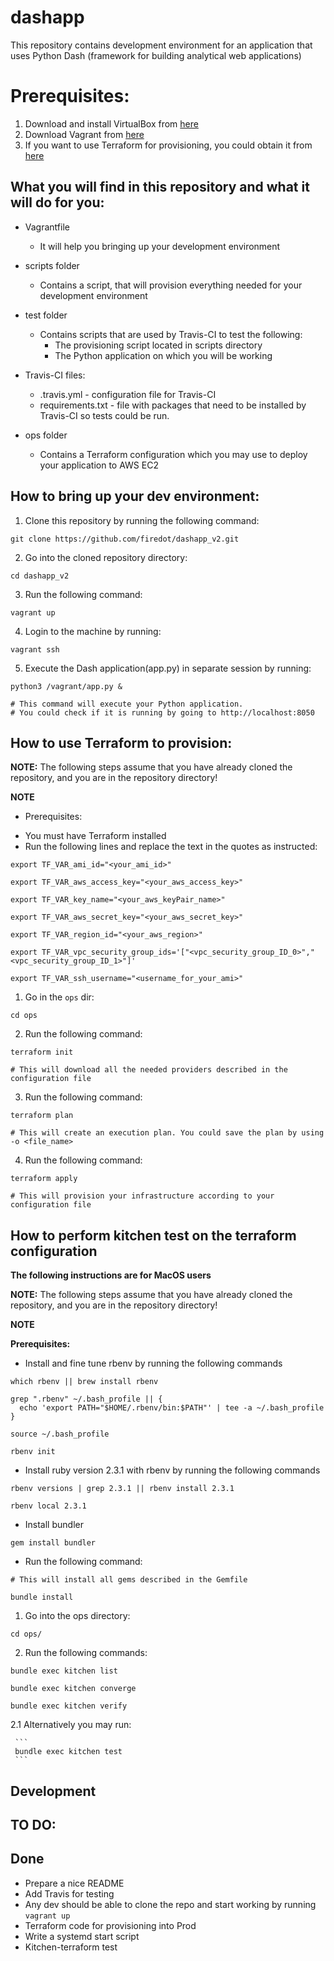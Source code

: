 # dashapp

This repository contains development environment for an application 
that uses Python Dash (framework for building analytical web applications)

# Prerequisites: 

 1. Download and install VirtualBox from [here](https://www.virtualbox.org/wiki/Downloads)
 2. Download Vagrant from [here](https://www.vagrantup.com/downloads.html)
 3. If you want to use Terraform for provisioning, you could obtain it from [here](https://www.terraform.io/downloads.html)

## What you will find in this repository and what it will do for you: 

 * Vagrantfile 
   * It will help you bringing up your development environment

 * scripts folder
   * Contains a script, that will provision everything needed for your development environment
 
 * test folder
   * Contains scripts that are used by Travis-CI to test the following: 
     * The provisioning script located in scripts directory
     * The Python application on which you will be working
 * Travis-CI files: 
   * .travis.yml - configuration file for Travis-CI
   * requirements.txt - file with packages that need to be installed by Travis-CI so tests could be run. 
 
 * ops folder
   * Contains a Terraform configuration which you may use to deploy your application to AWS EC2
 

## How to bring up your dev environment: 

1. Clone this repository by running the following command: 

```
git clone https://github.com/firedot/dashapp_v2.git
```

2. Go into the cloned repository directory: 

```
cd dashapp_v2
```
3. Run the following command: 

```
vagrant up
```

4. Login to the machine by running:

```
vagrant ssh 
```

5. Execute the Dash application(app.py) in separate session by running:

```
python3 /vagrant/app.py &

# This command will execute your Python application. 
# You could check if it is running by going to http://localhost:8050
```

## How to use Terraform to provision: 

**NOTE:** 
The following steps assume that you have already cloned the repository,
and you are in the repository directory!

**NOTE**



 * Prerequisites: 
  - You must have Terraform installed
  - Run the following lines and replace the text in the quotes as instructed:

 ```
export TF_VAR_ami_id="<your_ami_id>"

export TF_VAR_aws_access_key="<your_aws_access_key>"

export TF_VAR_key_name="<your_aws_keyPair_name>"

export TF_VAR_aws_secret_key="<your_aws_secret_key>"

export TF_VAR_region_id="<your_aws_region>"

export TF_VAR_vpc_security_group_ids='["<vpc_security_group_ID_0>","<vpc_security_group_ID_1>"]'

export TF_VAR_ssh_username="<username_for_your_ami>"
```

1. Go in the ```ops``` dir: 

```
cd ops
```
2. Run the following command: 

```
terraform init

# This will download all the needed providers described in the configuration file

```
3. Run the following command: 

```
terraform plan

# This will create an execution plan. You could save the plan by using -o <file_name> 

```

4. Run the following command: 

```
terraform apply

# This will provision your infrastructure according to your configuration file 
```

## How to perform kitchen test on the terraform configuration

**The following instructions are for MacOS users**

**NOTE:** 
The following steps assume that you have already cloned the repository,
and you are in the repository directory!

**NOTE**

**Prerequisites:**

 * Install and fine tune rbenv by running the following commands
   
```
which rbenv || brew install rbenv

grep ".rbenv" ~/.bash_profile || {
  echo 'export PATH="$HOME/.rbenv/bin:$PATH"' | tee -a ~/.bash_profile
}

source ~/.bash_profile

rbenv init
```
 * Install ruby version 2.3.1 with rbenv by running the following commands

```
rbenv versions | grep 2.3.1 || rbenv install 2.3.1

rbenv local 2.3.1

```
* Install bundler
 
 ```
 gem install bundler
 ```
 * Run the following command: 
 
 ```
 # This will install all gems described in the Gemfile
 
 bundle install
 ```


1. Go into the ops directory: 

```
cd ops/
```

2. Run the following commands: 

```
bundle exec kitchen list 

bundle exec kitchen converge

bundle exec kitchen verify
```
  2.1 Alternatively you may run: 
     
     ``` 
     bundle exec kitchen test
     ```

## Development
 

## TO DO: 
 

## Done
 
 * Prepare a nice README
 * Add Travis for testing
 * Any dev should be able to clone the repo and start working by running   ``` vagrant up ```
 * Terraform code for provisioning into Prod 
 * Write a systemd start script
 * Kitchen-terraform test
